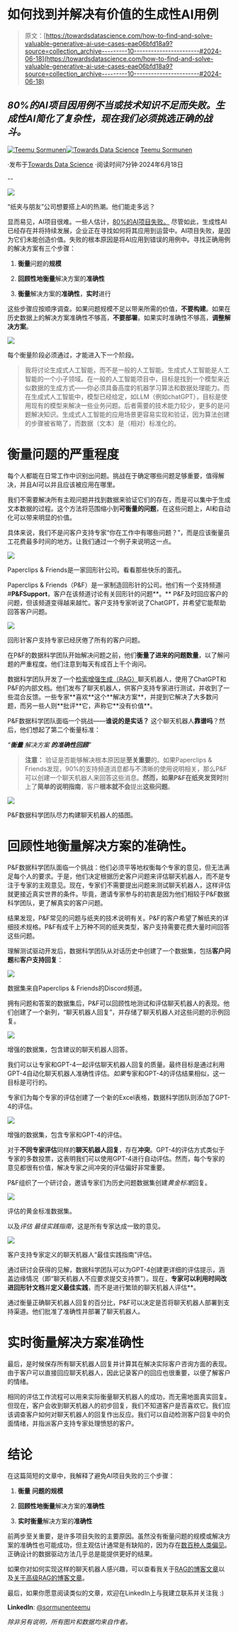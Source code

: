 # 如何找到并解决有价值的生成性AI用例

> 原文：[https://towardsdatascience.com/how-to-find-and-solve-valuable-generative-ai-use-cases-eae06bfd18a9?source=collection_archive---------10-----------------------#2024-06-18](https://towardsdatascience.com/how-to-find-and-solve-valuable-generative-ai-use-cases-eae06bfd18a9?source=collection_archive---------10-----------------------#2024-06-18)

## *80%的AI项目因用例不当或技术知识不足而失败。生成性AI简化了复杂性，现在我们必须挑选正确的战斗。*

[](https://medium.com/@teemusormunen?source=post_page---byline--eae06bfd18a9--------------------------------)[![Teemu Sormunen](../Images/27465c39b711cc8bf0135df6a47d1587.png)](https://medium.com/@teemusormunen?source=post_page---byline--eae06bfd18a9--------------------------------)[](https://towardsdatascience.com/?source=post_page---byline--eae06bfd18a9--------------------------------)[![Towards Data Science](../Images/a6ff2676ffcc0c7aad8aaf1d79379785.png)](https://towardsdatascience.com/?source=post_page---byline--eae06bfd18a9--------------------------------) [Teemu Sormunen](https://medium.com/@teemusormunen?source=post_page---byline--eae06bfd18a9--------------------------------)

·发布于[Towards Data Science](https://towardsdatascience.com/?source=post_page---byline--eae06bfd18a9--------------------------------) ·阅读时间7分钟·2024年6月18日

--

![](../Images/2b51a02fd078e58275c691e99c41737d.png)

“纸夹与朋友”公司想要搭上AI的热潮。他们能走多远？

显而易见，AI项目很难。一些人估计，[80%的AI项目失败。](https://hbr.org/2023/11/keep-your-ai-projects-on-track#:~:text=Sadly%2C%20beneath%20the%20aspirational%20headlines,increase%20the%20odds%20of%20success.) 尽管如此，生成性AI已经存在并将持续发展，企业正在寻找如何将其应用到运营中。AI项目失败，是因为它们未能创造价值。失败的根本原因是将AI应用到错误的用例中。寻找正确用例的解决方案有三个步骤：

1.  **衡量**问题的**规模**

1.  **回顾性地衡量**解决方案的**准确性**

1.  **衡量**解决方案的**准确性**，**实时**进行

这些步骤应按顺序调查。如果问题规模不足以带来所需的价值，**不要构建**。如果在历史数据上的解决方案准确性不够高，**不要部署**。如果实时准确性不够高，**调整解决方案**。

![](../Images/113584218cd4aef2899cba97ff858d4a.png)

每个衡量阶段必须通过，才能进入下一个阶段。

> 我将讨论生成式人工智能，而不是一般的人工智能。生成式人工智能是人工智能的一个小子领域。在一般的人工智能项目中，目标是找到一个模型来近似数据的生成方式——你必须具备高度的机器学习算法和数据处理能力。而在生成式人工智能中，模型已经给定，如LLM（例如chatGPT），目标是使用现有的模型来解决一些业务问题。后者需要的技术能力较少，更多的是问题解决知识。生成式人工智能的应用场景更容易实现和验证，因为算法创建的步骤被省略了，而数据（文本）是（相对）标准化的。

# 衡量问题的严重程度

每个人都能在日常工作中识别出问题。挑战在于确定哪些问题足够重要，值得解决，并且AI可以并且应该被应用在哪里。

我们不需要解决所有主观问题并找到数据来验证它们的存在，而是可以集中于生成文本数据的过程。这个方法将范围缩小到**可衡量的问题**，在这些问题上，AI和自动化可以带来明显的价值。

具体来说，我们不是问客户支持专家“你在工作中有哪些问题？”，而是应该衡量员工花费最多时间的地方。让我们通过一个例子来说明这一点。

![](../Images/7531df5567332ad8e0582d119002d37d.png)

Paperclips & Friends是一家回形针公司。看看那些快乐的面孔。

Paperclips & Friends（P&F）是一家制造回形针的公司。他们有一个支持频道#**P&FSupport**，客户在该频道讨论有关回形针的问题**。** P&F及时回应客户的问题，但该频道变得越来越忙。客户支持专家听说了ChatGPT，并希望它能帮助回答客户问题。

![](../Images/752d8c5d3dc394a6dce0d0eb5ed90823.png)

回形针客户支持专家已经厌倦了所有的客户问题。

在P&F的数据科学团队开始解决问题之前，他们**衡量了进来的问题数量**，以了解问题的严重程度。他们注意到每天有成百上千个询问。

数据科学团队开发了一个[检索增强生成（RAG）](https://aws.amazon.com/what-is/retrieval-augmented-generation/#:~:text=Retrieval%2DAugmented%20Generation%20(RAG),sources%20before%20generating%20a%20response.)聊天机器人，使用了ChatGPT和P&F的内部文档。他们发布了聊天机器人，供客户支持专家进行测试，并收到了一些混合反馈。一些专家**喜欢**这个**解决方案**，并提到它解决了大多数问题，而另一些人则**批评**它，声称它**没有价值**。

P&F数据科学团队面临一个挑战——**谁说的是实话？** 这个聊天机器人**靠谱吗**？然后，他们想起了第二个衡量标准：

*“****衡量*** *解决方案* ***的准确性回顾****”*

> **注意：** 验证是否能够解决根本原因是**至关重要**的。如果Paperclips & Friends发现，90%的支持频道消息都与不清晰的使用说明相关，那么P&F可以创建一个聊天机器人来回答这些消息。**然而，**如果P&F**在纸夹发货时**附上了**简单的说明指南**，客户**根本就不会**提出**这些问题**。

![](../Images/6c12d0f96f17a56d89ecdc144a9c7e66.png)

P&F数据科学团队尽力构建聊天机器人的插图。

# 回顾性地衡量解决方案的准确性。

P&F数据科学团队面临一个挑战：他们必须平等地权衡每个专家的意见，但无法满足每个人的要求。于是，他们决定根据历史客户问题来评估聊天机器人，而不是专注于专家的主观意见。现在，专家们不需要提出问题来测试聊天机器人，这样评估就更接近真实世界的条件。毕竟，邀请专家参与的初衷是因为他们相较于P&F数据科学团队，更了解真实的客户问题。

结果发现，P&F常见的问题与纸夹的技术说明有关。P&F的客户希望了解纸夹的详细技术规格。P&F有成千上万种不同的纸夹类型，客户支持需要花费大量时间回答这些问题。

理解测试驱动开发后，数据科学团队从对话历史中创建了一个数据集，包括**客户问题**和**客户支持回复**：

![](../Images/7dc2f04f3865d0cb20e6fe40ec365525.png)

数据集来自Paperclips & Friends的Discord频道。

拥有问题和答案的数据集后，P&F可以回顾性地测试和评估聊天机器人的表现。他们创建了一个新列，“聊天机器人回复”，并存储了聊天机器人对这些问题的示例回复。

![](../Images/8e345050542252723626060bd19a62d8.png)

增强的数据集，包含建议的聊天机器人回答。

我们可以让专家和GPT-4一起评估聊天机器人回复的质量。最终目标是通过利用GPT-4自动化聊天机器人准确性评估。*如果*专家和GPT-4的评估结果相似，这一目标是可行的。

专家们为每个专家的评估创建了一个新的Excel表格，数据科学团队则添加了GPT-4的评估。

![](../Images/746f84561d45d768f879e2b06a525585.png)

增强的数据集，包含专家和GPT-4的评估。

对于**不同专家评估**同样的**聊天机器人回复**，存在**冲突**。GPT-4的评估方式类似于专家的多数投票，这表明我们可以使用GPT-4进行自动评估。然而，每个专家的意见都很有价值，解决专家之间冲突的评估偏好非常重要。

P&F组织了一个研讨会，邀请专家们为历史问题数据集创建*黄金标准*回复。

![](../Images/6c0f693804bf2ca60f9a34353b02621e.png)

评估的黄金标准数据集。

以及*评估* *最佳实践指南*，这是所有专家达成一致的意见。

![](../Images/048f52abc1be0433d5f5ec9fb8fb6bfa.png)

客户支持专家定义的聊天机器人“最佳实践指南”评估。

通过研讨会获得的见解，数据科学团队可以为GPT-4创建更详细的评估提示，涵盖边缘情况（即“聊天机器人不应要求提交支持票”）。现在，**专家可以利用时间改进回形针文档**并**定义最佳实践**，而不是进行繁琐的聊天机器人评估**。

通过衡量正确聊天机器人回复的百分比，P&F可以决定是否将聊天机器人部署到支持渠道。他们批准了准确性并部署了聊天机器人。

# 实时衡量解决方案准确性

最后，是时候保存所有聊天机器人回复并计算其在解决实际客户咨询方面的表现。由于客户可以直接回应聊天机器人，因此记录客户的回应也很重要，以便了解客户的情绪。

相同的评估工作流程可以用来实际衡量聊天机器人的成功，而无需地面真实回复。但现在，客户会收到聊天机器人的初步回复，我们不知道客户是否喜欢它。我们应该调查客户如何对聊天机器人的回复作出反应。我们可以自动检测客户回复中的负面情绪，并指派客户支持专家处理愤怒的客户。

# 结论

在这篇简短的文章中，我解释了避免AI项目失败的三个步骤：

1.  **衡量** **问题的规模**

1.  **回顾性地衡量**解决方案的**准确性**

1.  **实时衡量**解决方案的**准确性**

前两步至关重要，是许多项目失败的主要原因。虽然没有衡量问题的规模或解决方案的准确性也可能成功，但主观估计通常是有缺陷的，因为存在[数百种人类偏见](https://gustdebacker.com/cognitive-biases/)。正确设计的数据驱动方法几乎总是能提供更好的结果。

如果你对如何实现这样的聊天机器人感兴趣，可以查看我关于[RAG的博客文章](https://medium.datadriveninvestor.com/de-mystifying-vector-databases-for-chatgpt-case-frendi-55e7cf3d60ff)以及[关于高级RAG的博客文章](https://medium.datadriveninvestor.com/improve-rag-performance-on-custom-vocabulary-e728b7a691e0)。

最后，如果你愿意阅读类似的文章，欢迎在LinkedIn上与我建立联系并关注我 :)

**LinkedIn**: [@sormunenteemu](https://www.linkedin.com/in/sormunenteemu/)

*除非另有说明，所有图片和数据均来自作者。*

